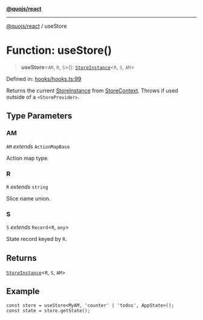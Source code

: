 [**@quojs/react**](../README.md)

***

[@quojs/react](../README.md) / useStore

# Function: useStore()

> **useStore**\<`AM`, `R`, `S`\>(): [`StoreInstance`](#)\<`R`, `S`, `AM`\>

Defined in: [hooks/hooks.ts:99](https://github.com/quojs/quojs/blob/77e60321cd9a639207281caa83e9258935b2bfc1/packages/react/src/hooks/hooks.ts#L99)

Returns the current [StoreInstance](#) from [StoreContext](../variables/StoreContext.md).
Throws if used outside of a `<StoreProvider>`.

## Type Parameters

### AM

`AM` *extends* `ActionMapBase`

Action map type.

### R

`R` *extends* `string`

Slice name union.

### S

`S` *extends* `Record`\<`R`, `any`\>

State record keyed by `R`.

## Returns

[`StoreInstance`](#)\<`R`, `S`, `AM`\>

## Example

```tsx
const store = useStore<MyAM, 'counter' | 'todos', AppState>();
const state = store.getState();
```
